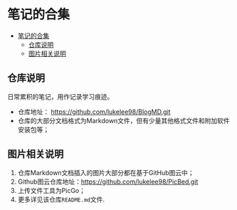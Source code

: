 # 笔记的合集

<!-- @import "[TOC]" {cmd="toc" depthFrom=1 depthTo=6 orderedList=false} -->

<!-- code_chunk_output -->

- [笔记的合集](#笔记的合集)
  - [仓库说明](#仓库说明)
  - [图片相关说明](#图片相关说明)

<!-- /code_chunk_output -->

## 仓库说明
日常累积的笔记，用作记录学习痕迹。  
+ 仓库地址： https://github.com/lukelee98/BlogMD.git  
+ 仓库的大部分文档格式为Markdown文件，但有少量其他格式文件和附加软件安装包等；   


## 图片相关说明
1. 仓库Markdown文档插入的图片大部分都在基于GitHub图云中；  
2. Github图云仓库地址：https://github.com/lukelee98/PicBed.git   
3. 上传文件工具为PicGo；  
4. 更多详见该仓库`README.md`文件.  